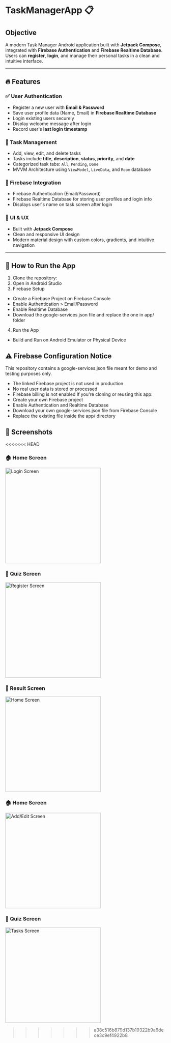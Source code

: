 # TaskManagerApp 📋

## Objective
A modern Task Manager Android application built with **Jetpack Compose**, integrated with **Firebase Authentication** and **Firebase Realtime Database**. Users can **register**, **login**, and manage their personal tasks in a clean and intuitive interface.

---

## 🔥 Features

### ✅ User Authentication
- Register a new user with **Email & Password**
- Save user profile data (Name, Email) in **Firebase Realtime Database**
- Login existing users securely
- Display welcome message after login
- Record user's **last login timestamp**

### 📝 Task Management
- Add, view, edit, and delete tasks
- Tasks include **title**, **description**, **status**, **priority**, and **date**
- Categorized task tabs: `All`, `Pending`, `Done`
- MVVM Architecture using `ViewModel`, `LiveData`, and `Room` database

### 🔗 Firebase Integration
- Firebase Authentication (Email/Password)
- Firebase Realtime Database for storing user profiles and login info
- Displays user's name on task screen after login

### 🎨 UI & UX
- Built with **Jetpack Compose**
- Clean and responsive UI design
- Modern material design with custom colors, gradients, and intuitive navigation

---
## 🚀 How to Run the App

1. Clone the repository:
2. Open in Android Studio
3. Firebase Setup
- Create a Firebase Project on Firebase Console
- Enable Authentication > Email/Password
- Enable Realtime Database
- Download the google-services.json file and replace the one in app/ folder
4. Run the App
- Build and Run on Android Emulator or Physical Device

## ⚠️ Firebase Configuration Notice
This repository contains a google-services.json file meant for demo and testing purposes only.
- The linked Firebase project is not used in production
- No real user data is stored or processed
- Firebase billing is not enabled
If you're cloning or reusing this app:
- Create your own Firebase project
- Enable Authentication and Realtime Database
- Download your own google-services.json file from Firebase Console
- Replace the existing file inside the app/ directory

## 📸 Screenshots

<<<<<<< HEAD
<h3>🏠 Home Screen</h3>  
<img src="screenshots/login.jpg" alt="Login Screen" width="300"/>

<h3>📝 Quiz Screen</h3>  
<img src="screenshots/register.jpg" alt="Register Screen" width="300"/>

<h3>🏁 Result Screen</h3>  
<img src="screenshots/home.jpg" alt="Home Screen" width="300"/>

<h3>🏠 Home Screen</h3>  
<img src="screenshots/add-edit.jpg" alt="Add/Edit Screen" width="300"/>

<h3>📝 Quiz Screen</h3>  
<img src="screenshots/tasks.jpg" alt="Tasks Screen" width="300"/>

>>>>>>> a38c516b879d137b19322b9a6dece3c9ef4922b8
